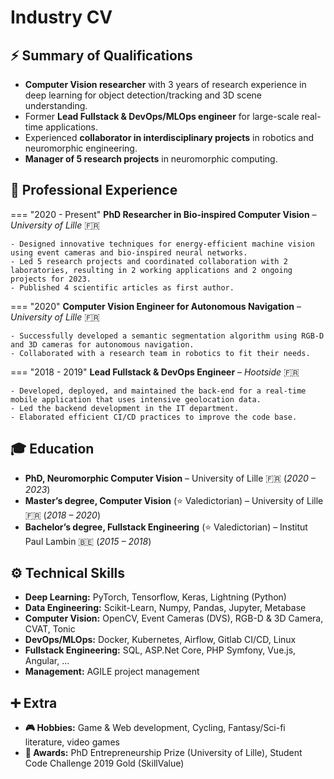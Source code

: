 # Industry CV

## ⚡ Summary of Qualifications
- **Computer Vision researcher** with 3 years of research experience in deep learning for object
detection/tracking and 3D scene understanding.
- Former **Lead Fullstack & DevOps/MLOps engineer** for large-scale real-time applications.
- Experienced **collaborator in interdisciplinary projects** in robotics and neuromorphic
engineering.
- **Manager of 5 research projects** in neuromorphic computing.

## 👔 Professional Experience
=== "2020 - Present"
    **PhD Researcher in Bio-inspired Computer Vision** – *University of Lille* 🇫🇷

    - Designed innovative techniques for energy-efficient machine vision using event cameras and bio-inspired neural networks.
    - Led 5 research projects and coordinated collaboration with 2 laboratories, resulting in 2 working applications and 2 ongoing projects for 2023.
    - Published 4 scientific articles as first author.

=== "2020"
    **Computer Vision Engineer for Autonomous Navigation** – *University of Lille* 🇫🇷

    - Successfully developed a semantic segmentation algorithm using RGB-D and 3D cameras for autonomous navigation.
    - Collaborated with a research team in robotics to fit their needs.

=== "2018 - 2019"
    **Lead Fullstack & DevOps Engineer** – *Hootside* 🇫🇷

    - Developed, deployed, and maintained the back-end for a real-time mobile application that uses intensive geolocation data.
    - Led the backend development in the IT department.
    - Elaborated efficient CI/CD practices to improve the code base.

## 🎓 Education
- **PhD, Neuromorphic Computer Vision** – University of Lille 🇫🇷 (*2020 – 2023*)
- **Master’s degree, Computer Vision** (⭐ Valedictorian) – University of Lille 🇫🇷 (*2018 – 2020*)
- **Bachelor’s degree, Fullstack Engineering** (⭐ Valedictorian) – Institut Paul Lambin 🇧🇪 (*2015 – 2018*)

## ⚙️ Technical Skills
- **Deep Learning:** PyTorch, Tensorflow, Keras, Lightning (Python)
- **Data Engineering:** Scikit-Learn, Numpy, Pandas, Jupyter, Metabase
- **Computer Vision:** OpenCV, Event Cameras (DVS), RGB-D & 3D Camera, CVAT, Tonic
- **DevOps/MLOps:** Docker, Kubernetes, Airflow, Gitlab CI/CD, Linux
- **Fullstack Engineering:** SQL, ASP.Net Core, PHP Symfony, Vue.js, Angular, ...
- **Management:** AGILE project management

## ➕ Extra
- **🎮 Hobbies:** Game & Web development, Cycling, Fantasy/Sci-fi literature, video games
- **🥇 Awards:** PhD Entrepreneurship Prize (University of Lille), Student Code Challenge 2019 Gold
(SkillValue)